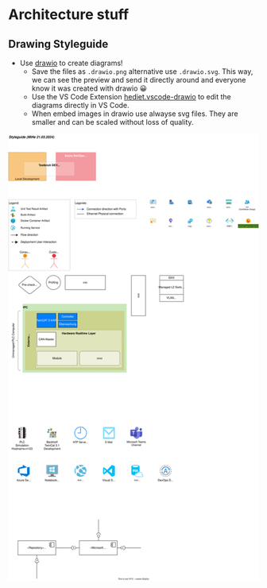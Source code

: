 # Architecture stuff

## Drawing Styleguide

- Use [drawio](https://draw.io/) to create diagrams!
  - Save the files as `.drawio.png` alternative use `.drawio.svg`. This way, we can see the preview and send it directly around and everyone know it was created with drawio 😀
  - Use the VS Code Extension [hediet.vscode-drawio](https://marketplace.visualstudio.com/items?itemName=hediet.vscode-drawio) to edit the diagrams directly in VS Code.
  - When embed images in drawio use alwayse svg files. They are smaller and can be scaled without loss of quality.

![Drawing Styleguide](assets/styleguide.drawio.svg)


